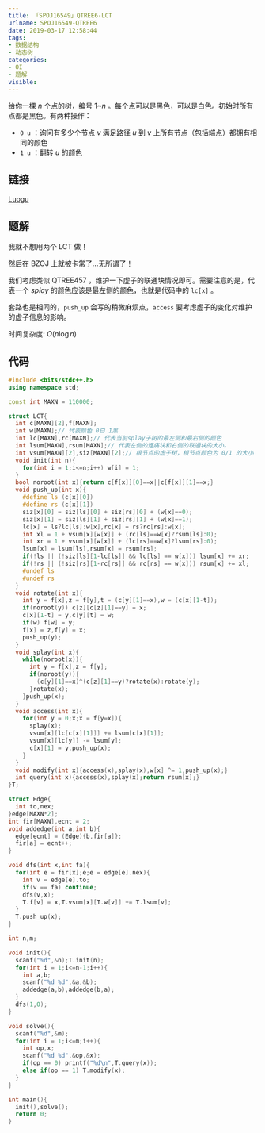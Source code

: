 ```yaml
---
title: 「SPOJ16549」QTREE6-LCT
urlname: SPOJ16549-QTREE6
date: 2019-03-17 12:58:44
tags:
- 数据结构
- 动态树
categories:
- OI
- 题解
visible:
---
```


给你一棵 $n$ 个点的树，编号 $1$~$n$ 。每个点可以是黑色，可以是白色。初始时所有点都是黑色。有两种操作：

+ `0 u` ：询问有多少个节点 $v$ 满足路径 $u$ 到 $v$ 上所有节点（包括端点）都拥有相同的颜色
+ `1 u` ：翻转 $u$ 的颜色

<!-- more -->

## 链接

[Luogu](https://www.luogu.org/problemnew/show/SP16549)

## 题解

我就不想用两个 LCT 做！

然后在 BZOJ 上就被卡常了...无所谓了！

我们考虑类似 QTREE457 ，维护一下虚子的联通块情况即可。需要注意的是，代表一个 $splay$ 的颜色应该是最左侧的颜色，也就是代码中的 `lc[x]` 。

套路也是相同的，`push_up` 会写的稍微麻烦点，`access` 要考虑虚子的变化对维护的虚子信息的影响。

时间复杂度: $O(n\log n)$

## 代码

```cpp
#include <bits/stdc++.h>
using namespace std;

const int MAXN = 110000;

struct LCT{
  int c[MAXN][2],f[MAXN];
  int w[MAXN];// 代表颜色 0白 1黑
  int lc[MAXN],rc[MAXN];// 代表当前splay子树的最左侧和最右侧的颜色
  int lsum[MAXN],rsum[MAXN];// 代表左侧的连痛块和右侧的联通块的大小，
  int vsum[MAXN][2],siz[MAXN][2];// 根节点的虚子树，根节点颜色为 0/1 的大小
  void init(int n){
    for(int i = 1;i<=n;i++) w[i] = 1;
  }
  bool noroot(int x){return c[f[x]][0]==x||c[f[x]][1]==x;}
  void push_up(int x){
    #define ls (c[x][0])
    #define rs (c[x][1])
    siz[x][0] = siz[ls][0] + siz[rs][0] + (w[x]==0);
    siz[x][1] = siz[ls][1] + siz[rs][1] + (w[x]==1);
    lc[x] = ls?lc[ls]:w[x],rc[x] = rs?rc[rs]:w[x];
    int xl = 1 + vsum[x][w[x]] + (rc[ls]==w[x]?rsum[ls]:0);
    int xr = 1 + vsum[x][w[x]] + (lc[rs]==w[x]?lsum[rs]:0);
    lsum[x] = lsum[ls],rsum[x] = rsum[rs];
    if(!ls || (!siz[ls][1-lc[ls]] && lc[ls] == w[x])) lsum[x] += xr;
    if(!rs || (!siz[rs][1-rc[rs]] && rc[rs] == w[x])) rsum[x] += xl;
    #undef ls
    #undef rs
  }
  void rotate(int x){
    int y = f[x],z = f[y],t = (c[y][1]==x),w = (c[x][1-t]);
    if(noroot(y)) c[z][c[z][1]==y] = x;
    c[x][1-t] = y,c[y][t] = w;
    if(w) f[w] = y;
    f[x] = z,f[y] = x;
    push_up(y);
  }
  void splay(int x){
    while(noroot(x)){
      int y = f[x],z = f[y];
      if(noroot(y)){
        (c[y][1]==x)^(c[z][1]==y)?rotate(x):rotate(y);
      }rotate(x);
    }push_up(x);
  }
  void access(int x){
    for(int y = 0;x;x = f[y=x]){
      splay(x);
      vsum[x][lc[c[x][1]]] += lsum[c[x][1]];
      vsum[x][lc[y]] -= lsum[y]; 
      c[x][1] = y,push_up(x);
    }
  }
  void modify(int x){access(x),splay(x),w[x] ^= 1,push_up(x);}
  int query(int x){access(x),splay(x);return rsum[x];}
}T;

struct Edge{
  int to,nex;
}edge[MAXN*2];
int fir[MAXN],ecnt = 2;
void addedge(int a,int b){
  edge[ecnt] = (Edge){b,fir[a]};
  fir[a] = ecnt++;
}

void dfs(int x,int fa){
  for(int e = fir[x];e;e = edge[e].nex){
    int v = edge[e].to;
    if(v == fa) continue;
    dfs(v,x);
    T.f[v] = x,T.vsum[x][T.w[v]] += T.lsum[v];
  }
  T.push_up(x);
}

int n,m;

void init(){
  scanf("%d",&n);T.init(n);
  for(int i = 1;i<=n-1;i++){
    int a,b;
    scanf("%d %d",&a,&b);
    addedge(a,b),addedge(b,a);
  }
  dfs(1,0);
}

void solve(){
  scanf("%d",&m);
  for(int i = 1;i<=m;i++){
    int op,x;
    scanf("%d %d",&op,&x);
    if(op == 0) printf("%d\n",T.query(x));
    else if(op == 1) T.modify(x);
  }
}

int main(){
  init(),solve();
  return 0;
}
```